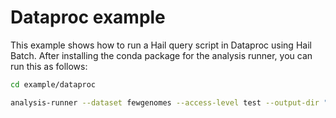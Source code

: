 # Dataproc example

This example shows how to run a Hail query script in Dataproc using Hail Batch. After installing the conda package for the analysis runner, you can run this as follows:

```bash
cd example/dataproc

analysis-runner --dataset fewgenomes --access-level test --output-dir "gs://cpg-fewgenomes-temporary/$(whoami)-dataproc-example" --description "dataproc example" main.py
```
